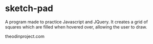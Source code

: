# sketch-pad
A program made to practice Javascript and JQuery. It creates a grid of squares which are filled when hovered over,
allowing the user to draw.

theodinproject.com
